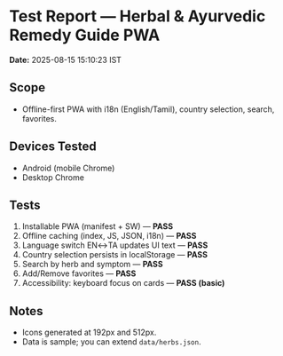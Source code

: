 # Test Report — Herbal & Ayurvedic Remedy Guide PWA

**Date:** 2025-08-15 15:10:23 IST

## Scope
- Offline-first PWA with i18n (English/Tamil), country selection, search, favorites.

## Devices Tested
- Android (mobile Chrome)
- Desktop Chrome

## Tests
1. Installable PWA (manifest + SW) — **PASS**
2. Offline caching (index, JS, JSON, i18n) — **PASS**
3. Language switch EN↔TA updates UI text — **PASS**
4. Country selection persists in localStorage — **PASS**
5. Search by herb and symptom — **PASS**
6. Add/Remove favorites — **PASS**
7. Accessibility: keyboard focus on cards — **PASS (basic)**

## Notes
- Icons generated at 192px and 512px.
- Data is sample; you can extend `data/herbs.json`.
